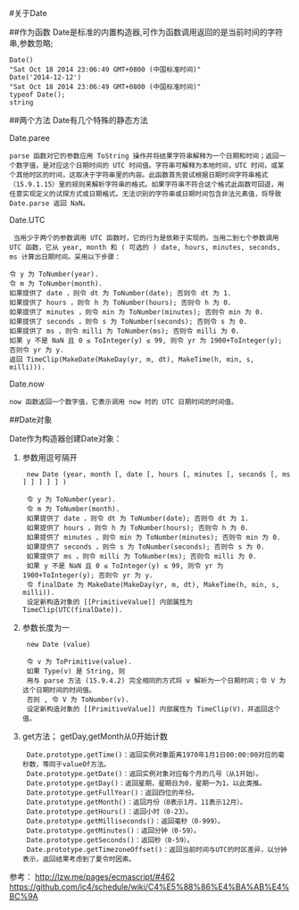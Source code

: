 #关于Date

##作为函数
Date是标准的内置构造器,可作为函数调用返回的是当前时间的字符串,参数忽略;

    Date()
    "Sat Oct 18 2014 23:06:49 GMT+0800 (中国标准时间)"
    Date('2014-12-12')
    "Sat Oct 18 2014 23:06:49 GMT+0800 (中国标准时间)"
    typeof Date();
    string

##两个方法
Date有几个特殊的静态方法

Date.paree

    parse 函数对它的参数应用 ToString 操作并将结果字符串解释为一个日期和时间；返回一个数字值，是对应这个日期时间的 UTC 时间值。字符串可解释为本地时间，UTC 时间，或某个其他时区的时间，这取决于字符串里的内容。此函数首先尝试根据日期时间字符串格式（15.9.1.15）里的规则来解析字符串的格式。如果字符串不符合这个格式此函数可回退，用任意实现定义的试探方式或日期格式。无法识别的字符串或日期时间包含非法元素值，将导致 Date.parse 返回 NaN。

Date.UTC

     当用少于两个的参数调用 UTC 函数时，它的行为是依赖于实现的。当用二到七个参数调用 UTC 函数，它从 year, month 和 ( 可选的 ) date, hours, minutes, seconds, ms 计算出日期时间。采用以下步骤：

    令 y 为 ToNumber(year).
    令 m 为 ToNumber(month).
    如果提供了 date ，则令 dt 为 ToNumber(date); 否则令 dt 为 1.
    如果提供了 hours ，则令 h 为 ToNumber(hours); 否则令 h 为 0.
    如果提供了 minutes ，则令 min 为 ToNumber(minutes); 否则令 min 为 0.
    如果提供了 seconds ，则令 s 为 ToNumber(seconds); 否则令 s 为 0.
    如果提供了 ms ，则令 milli 为 ToNumber(ms); 否则令 milli 为 0.
    如果 y 不是 NaN 且 0 ≤ ToInteger(y) ≤ 99, 则令 yr 为 1900+ToInteger(y); 否则令 yr 为 y.
    返回 TimeClip(MakeDate(MakeDay(yr, m, dt), MakeTime(h, min, s, milli))).

Date.now 

    now 函数返回一个数字值，它表示调用 now 时的 UTC 日期时间的时间值。

##Date对象

Date作为构造器创建Date对象：

1. 参数用逗号隔开

        new Date (year, month [, date [, hours [, minutes [, seconds [, ms ] ] ] ] ] )

        令 y 为 ToNumber(year).
        令 m 为 ToNumber(month).
        如果提供了 date ，则令 dt 为 ToNumber(date); 否则令 dt 为 1.
        如果提供了 hours ，则令 h 为 ToNumber(hours); 否则令 h 为 0.
        如果提供了 minutes ，则令 min 为 ToNumber(minutes); 否则令 min 为 0.
        如果提供了 seconds ，则令 s 为 ToNumber(seconds); 否则令 s 为 0.
        如果提供了 ms ，则令 milli 为 ToNumber(ms); 否则令 milli 为 0.
        如果 y 不是 NaN 且 0 ≤ ToInteger(y) ≤ 99, 则令 yr 为 1900+ToInteger(y); 否则令 yr 为 y.
        令 finalDate 为 MakeDate(MakeDay(yr, m, dt), MakeTime(h, min, s, milli)).
        设定新构造对象的 [[PrimitiveValue]] 内部属性为 TimeClip(UTC(finalDate)).

2. 参数长度为一

        new Date (value)

        令 v 为 ToPrimitive(value).
        如果 Type(v) 是 String, 则
        用与 parse 方法 (15.9.4.2) 完全相同的方式将 v 解析为一个日期时间；令 V 为这个日期时间的时间值。
        否则 , 令 V 为 ToNumber(v).
        设定新构造对象的 [[PrimitiveValue]] 内部属性为 TimeClip(V)，并返回这个值。

3. get方法；
getDay,getMonth从0开始计数


        Date.prototype.getTime()：返回实例对象距离1970年1月1日00:00:00对应的毫秒数，等同于valueOf方法。
        Date.prototype.getDate()：返回实例对象对应每个月的几号（从1开始）。
        Date.prototype.getDay()：返回星期，星期日为0，星期一为1，以此类推。
        Date.prototype.getFullYear()：返回四位的年份。
        Date.prototype.getMonth()：返回月份（0表示1月，11表示12月）。
        Date.prototype.getHours()：返回小时（0-23）。
        Date.prototype.getMilliseconds()：返回毫秒（0-999）。
        Date.prototype.getMinutes()：返回分钟（0-59）。
        Date.prototype.getSeconds()：返回秒（0-59）。
        Date.prototype.getTimezoneOffset()：返回当前时间与UTC的时区差异，以分钟表示，返回结果考虑到了夏令时因素。



参考：
http://lzw.me/pages/ecmascript/#462
https://github.com/ic4/schedule/wiki/C4%E5%88%86%E4%BA%AB%E4%BC%9A



